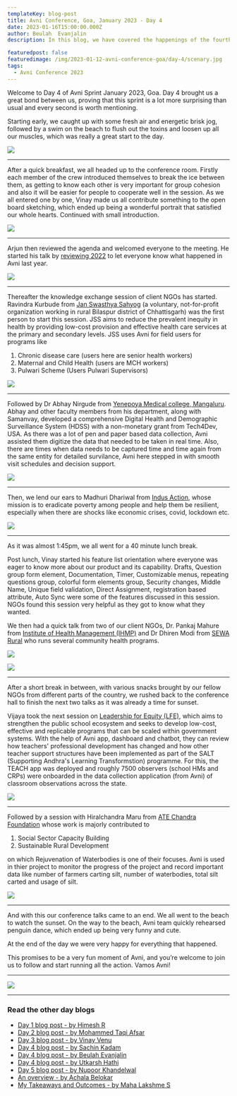 ```yaml
---
templateKey: blog-post
title: Avni Conference, Goa, January 2023 - Day 4
date: 2023-01-16T15:00:00.000Z
author: Beulah  Evanjalin
description: In this blog, we have covered the happenings of the fourth day of the Avni Conference at Goa, January 2023. 

featuredpost: false 
featuredimage: /img/2023-01-12-avni-conference-goa/day-4/scenary.jpg
tags:
  - Avni Conference 2023
---
```


Welcome to Day 4 of Avni Sprint January 2023, Goa. Day 4 brought us a great bond between us, proving that this sprint is a lot more surprising than usual and every second is worth mentioning.

Starting early, we caught up with some fresh air and energetic brisk jog, followed by a swim on the beach to flush out the toxins and loosen up all our muscles, which was really a great start to the day.

![](/img/2023-01-12-avni-conference-goa/day-4/beach-bath.jpeg)

----------------------------

After a quick breakfast, we all headed up to the conference room. Firstly each member of the crew introduced themselves to break the ice between them, as getting to know each other is very important for group cohesion and also it will be easier for people to cooperate well in the session. As we all entered one by one, Vinay made us all contribute something to the open board sketching, which ended up being a wonderful portrait that satisfied our whole hearts.
Continued with small introduction.

![](/img/2023-01-12-avni-conference-goa/day-4/open-sketch.jpg)

----------------------------

Arjun then reviewed the agenda and welcomed everyone to the meeting. He started his talk by <a href="https://avniproject.org/blog/2023-01-12-a-review-of-2022/" target="_blank" rel="noopener noreferrer">reviewing 2022</a> to let everyone know what happened in Avni last year.

![](/img/2023-01-12-avni-conference-goa/day-4/context-setting.jpg)

----------------------------

Thereafter the knowledge exchange session of client NGOs has started. 
Ravindra Kurbude from <a href="https://www.jssbilaspur.org/" target="_blank" rel="noopener noreferrer">Jan Swasthya Sahyog</a> (a voluntary, not-for-profit organization working in rural Bilaspur district of Chhattisgarh) was the first person to start this session. JSS aims to reduce the prevalent inequity in health by providing low-cost provision and effective health care services at the primary and secondary levels. JSS uses Avni for field users for programs like
1. Chronic disease care (users here are senior health workers)
2. Maternal and Child Health (users are MCH workers)
3. Pulwari Scheme (Users Pulwari Supervisors)

![](/img/2023-01-12-avni-conference-goa/day-4/jss.jpg)

----------------------------

Followed by Dr Abhay Nirgude from <a href="https://ymc.yenepoya.edu.in/" target="_blank" rel="noopener noreferrer">Yenepoya Medical college, Mangaluru</a>. Abhay and other faculty members from his department, along with Samanvay, developed a comprehensive Digital Health and Demographic Surveillance System (HDSS) with a non-monetary grant from Tech4Dev, USA. As there was a lot of pen and paper based data collection, Avni assisted them digitize the data that needed to be taken in real time. Also, there are times when data needs to be captured time and time again from the same entity for detailed survilance, Avni here stepped in with smooth visit schedules and decision support.

![](/img/2023-01-12-avni-conference-goa/day-4/yenepoya.jpg)

----------------------------

Then, we lend our ears to Madhuri Dhariwal from <a href="https://www.indusaction.org/" target="_blank" rel="noopener noreferrer">Indus Action</a>, whose mission is to eradicate poverty among people and help them be resilient, especially when there are shocks like economic crises, covid, lockdown etc.

![](/img/2023-01-12-avni-conference-goa/day-4/indus-action.jpg)

----------------------------

As it was almost 1:45pm, we all went for a 40 minute lunch break.

Post lunch, Vinay started his feature list orientation where everyone was eager to know more about our product and its capability. Drafts, Question group form element, Documentation, Timer, Customizable menus, repeating questions group, colorful form elements group, Security changes, Middle Name, Unique field validation, Direct Assignment, registration based attribute, Auto Sync were some of the features discussed in this session. NGOs found this session very helpful as they got to know what they wanted.

We then had a quick talk from two of our client NGOs, Dr. Pankaj Mahure from <a href="https://www.ihmp.org/" target="_blank" rel="noopener noreferrer">Institute of Health Management (IHMP)</a> and Dr Dhiren Modi from <a href="https://sewarural.org/" target="_blank" rel="noopener noreferrer">SEWA Rural</a> who runs several community health programs. 

![](/img/2023-01-12-avni-conference-goa/day-4/sewa.jpg)

![](/img/2023-01-12-avni-conference-goa/day-4/ihmp.jpg)

----------------------------

After a short break in between, with various snacks brought by our fellow NGOs from different parts of the country, we rushed back to the conference hall to finish the next two talks as it was already a time for sunset.

Vijaya took the next session on <a href="https://www.leadershipforequity.org/" target="_blank" rel="noopener noreferrer">Leadership for Equity (LFE)</a>, which aims to strengthen the public school ecosystem and seeks to develop low-cost, effective and replicable programs that can be scaled within government systems. With the help of Avni app, dashboard and chatbot, they can review how teachers' professional development has changed and how other teacher support structures have been implemented as part of the SALT (Supporting Andhra's Learning Transformstion) programme. For this, the TEACH app was deployed and roughly 7500 observers (school HMs and CRPs) were onboarded in the data collection application (from Avni) of classroom observations across the state.

![](/img/2023-01-12-avni-conference-goa/day-4/lfe.jpeg)

----------------------------

Followed by a session with Hiralchandra Maru from <a href="https://www.ategroup.com/" target="_blank" rel="noopener noreferrer">ATE Chandra Foundation</a> whose work is majorly contributed to 
1. Social Sector Capacity Building 
2. Sustainable Rural Development

on which Rejuvenation of Waterbodies is one of their focuses. Avni is used in thier project to monitor the progress of the project and record important data like number of farmers carting silt, number of  waterbodies, total silt carted and usage of silt. 

![](/img/2023-01-12-avni-conference-goa/day-4/rwb.jpeg)

----------------------------

And with this our conference talks came to an end. We all went to the beach to watch the sunset. On the way to the beach, Avni team quickly rehearsed penguin dance, which ended up being very funny and cute.

At the end of the day we were very happy for everything that happened.

This promises to be a very fun moment of Avni, and you’re welcome to join us to follow and start running all the action. Vamos Avni!

----------------------------

![](/img/2023-01-12-avni-conference-goa/day-4/jump-together.png)

----------------------------
### Read the other day blogs

* [Day 1 blog post - by Himesh R](https://avniproject.org/blog/2023-01-12-avni-conference-goa-day-1/)
* [Day 2 blog post - by Mohammed Taqi Afsar](https://avniproject.org/blog/2023-01-13-avni-conference-goa-day-2/)
* [Day 3 blog post - by Vinay Venu](https://avniproject.org/blog/2023-01-14-avni-conference-goa-day-3/)
* [Day 4 blog post - by Sachin Kadam](https://avniproject.org/blog/2023-01-15-avni-conference-goa-day-4/)
* [Day 4 blog post - by Beulah Evanjalin](https://avniproject.org/blog/2023-01-17-avni-conference-goa-day-4/)
* [Day 4 blog post - by Utkarsh Hathi](https://avniproject.org/blog/2023-01-18-avni-conference-goa-day-4/)
* [Day 5 blog post - by Nupoor Khandelwal](https://avniproject.org/blog/2023-01-16-avni-conference-goa-day-5/)
* [An overview - by Achala Belokar](https://avniproject.org/blog/2023-01-19-avni-conference-goa-all-days/)
* [My Takeaways and Outcomes - by Maha Lakshme S](https://avniproject.org/blog/2023-01-19-avni-conference-goa-takeaways_and_outcomes/)
